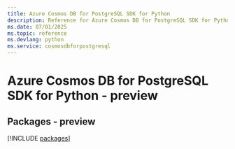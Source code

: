 ```yaml
---
title: Azure Cosmos DB for PostgreSQL SDK for Python
description: Reference for Azure Cosmos DB for PostgreSQL SDK for Python
ms.date: 07/01/2025
ms.topic: reference
ms.devlang: python
ms.service: cosmosdbforpostgresql
---
```

# Azure Cosmos DB for PostgreSQL SDK for Python - preview
## Packages - preview
[!INCLUDE [packages](cosmos-db-for-postgresql-index.md)]